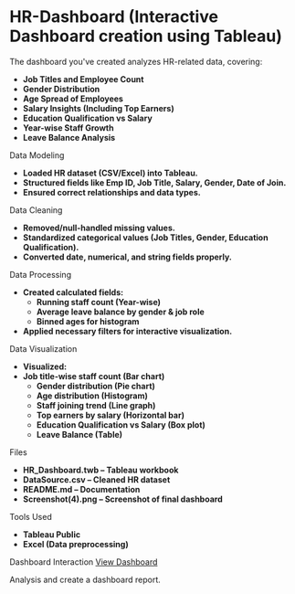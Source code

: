 # HR-Dashboard (Interactive Dashboard creation using Tableau)


The dashboard you've created analyzes HR-related data, covering:

- **Job Titles and Employee Count**
- **Gender Distribution**
- **Age Spread of Employees**
- **Salary Insights (Including Top Earners)**
- **Education Qualification vs Salary**
- **Year-wise Staff Growth**
- **Leave Balance Analysis**

Data Modeling

- **Loaded HR dataset (CSV/Excel) into Tableau.**
- **Structured fields like Emp ID, Job Title, Salary, Gender, Date of Join.**
- **Ensured correct relationships and data types.**

Data Cleaning

- **Removed/null-handled missing values.**
- **Standardized categorical values (Job Titles, Gender, Education Qualification).**
- **Converted date, numerical, and string fields properly.**

Data Processing

- **Created calculated fields:**
  - **Running staff count (Year-wise)**
  - **Average leave balance by gender & job role**
  - **Binned ages for histogram**
- **Applied necessary filters for interactive visualization.**

Data Visualization

- **Visualized:**
 - **Job title-wise staff count (Bar chart)**
    - **Gender distribution (Pie chart)**
    - **Age distribution (Histogram)**
    - **Staff joining trend (Line graph)**
    - **Top earners by salary (Horizontal bar)**
    - **Education Qualification vs Salary (Box plot)**
    - **Leave Balance (Table)**
  
Files

- **HR_Dashboard.twb – Tableau workbook**
- **DataSource.csv – Cleaned HR dataset**
- **README.md – Documentation**
- **Screenshot(4).png – Screenshot of final dashboard**

Tools Used

- **Tableau Public**
- **Excel (Data preprocessing)**

Dashboard Interaction <a href="https://github.com/Moinkhan123456/HR-Dashboard/blob/main/Screenshot%20(4).png">View Dashboard</a>
<br>

Analysis and create a dashboard report.
